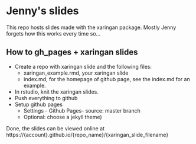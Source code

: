 # Jenny's slides

This repo hosts slides made with the xaringan package. Mostly Jenny forgets how this works every time so... 

## How to gh_pages + xaringan slides

- Create a repo with xaringan slide and the following files:
    + xaringan_example.rmd, your xaringan slide
    + index.md, for the homepage of github page, see the index.md for an example.
- In rstudio, knit the xaringan slides.
- Push everything to github
- Setup github pages
    + Settings - Github Pages- source: master branch 
    + Optional: choose a jekyll theme)

Done, the slides can be viewed online at https://{account}.github.io/{repo_name}/{xaringan_slide_filename}
